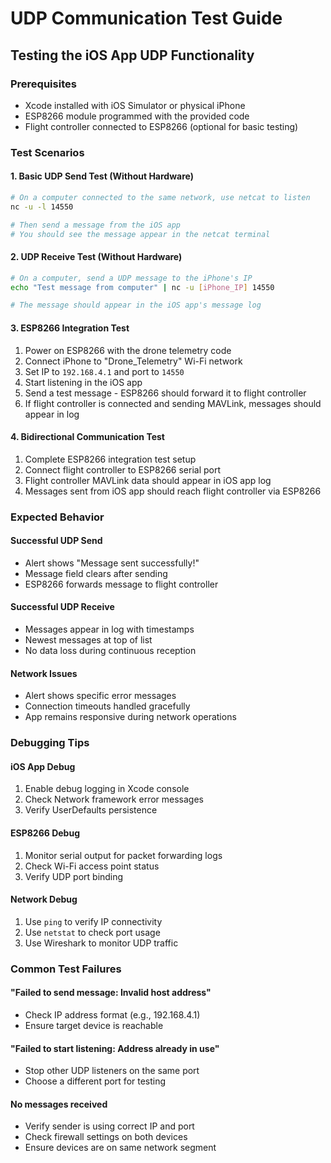 # UDP Communication Test Guide

## Testing the iOS App UDP Functionality

### Prerequisites

- Xcode installed with iOS Simulator or physical iPhone
- ESP8266 module programmed with the provided code
- Flight controller connected to ESP8266 (optional for basic testing)

### Test Scenarios

#### 1. Basic UDP Send Test (Without Hardware)

```bash
# On a computer connected to the same network, use netcat to listen
nc -u -l 14550

# Then send a message from the iOS app
# You should see the message appear in the netcat terminal
```

#### 2. UDP Receive Test (Without Hardware)

```bash
# On a computer, send a UDP message to the iPhone's IP
echo "Test message from computer" | nc -u [iPhone_IP] 14550

# The message should appear in the iOS app's message log
```

#### 3. ESP8266 Integration Test

1. Power on ESP8266 with the drone telemetry code
2. Connect iPhone to "Drone_Telemetry" Wi-Fi network
3. Set IP to `192.168.4.1` and port to `14550`
4. Start listening in the iOS app
5. Send a test message - ESP8266 should forward it to flight controller
6. If flight controller is connected and sending MAVLink, messages should appear in log

#### 4. Bidirectional Communication Test

1. Complete ESP8266 integration test setup
2. Connect flight controller to ESP8266 serial port
3. Flight controller MAVLink data should appear in iOS app log
4. Messages sent from iOS app should reach flight controller via ESP8266

### Expected Behavior

#### Successful UDP Send

- Alert shows "Message sent successfully!"
- Message field clears after sending
- ESP8266 forwards message to flight controller

#### Successful UDP Receive

- Messages appear in log with timestamps
- Newest messages at top of list
- No data loss during continuous reception

#### Network Issues

- Alert shows specific error messages
- Connection timeouts handled gracefully
- App remains responsive during network operations

### Debugging Tips

#### iOS App Debug

1. Enable debug logging in Xcode console
2. Check Network framework error messages
3. Verify UserDefaults persistence

#### ESP8266 Debug

1. Monitor serial output for packet forwarding logs
2. Check Wi-Fi access point status
3. Verify UDP port binding

#### Network Debug

1. Use `ping` to verify IP connectivity
2. Use `netstat` to check port usage
3. Use Wireshark to monitor UDP traffic

### Common Test Failures

#### "Failed to send message: Invalid host address"

- Check IP address format (e.g., 192.168.4.1)
- Ensure target device is reachable

#### "Failed to start listening: Address already in use"

- Stop other UDP listeners on the same port
- Choose a different port for testing

#### No messages received

- Verify sender is using correct IP and port
- Check firewall settings on both devices
- Ensure devices are on same network segment
